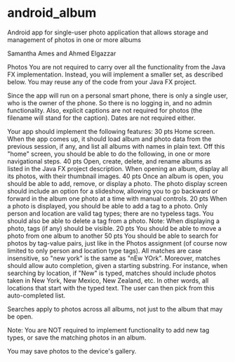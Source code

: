# android_album
Android app for single-user photo application that allows storage and management of photos in one or more albums

Samantha Ames and Ahmed Elgazzar

Photos
You are not required to carry over all the functionality from the Java FX implementation. Instead, you will implement a smaller set, as described below. You may reuse any of the code from your Java FX project.

Since the app will run on a personal smart phone, there is only a single user, who is the owner of the phone. So there is no logging in, and no admin functionality. Also, explicit captions are not required for photos (the filename will stand for the caption). Dates are not required either.

Your app should implement the following features:
30 pts Home screen. When the app comes up, it should load album and photo data from the previous session, if any, and list all albums with names in plain text. Off this "home" screen, you should be able to do the following, in one or more navigational steps.
40 pts Open, create, delete, and rename albums as listed in the Java FX project description. When opening an album, display all its photos, with their thumbnail images.
40 pts Once an album is open, you should be able to add, remove, or display a photo. The photo display screen should include an option for a slideshow, allowing you to go backward or forward in the album one photo at a time with manual controls.
20 pts When a photo is displayed, you should be able to add a tag to a photo. Only person and location are valid tag types; there are no typeless tags. You should also be able to delete a tag from a photo. Note: When displaying a photo, tags (if any) should be visible.
20 pts You should be able to move a photo from one album to another
50 pts You should be able to search for photos by tag-value pairs, just like in the Photos assignment (of course now limited to only person and location type tags). All matches are case insensitive, so "new york" is the same as "nEw YOrk".
Moreover, matches should allow auto completion, given a starting substring. For instance, when searching by location, if "New" is typed, matches should include photos taken in New York, New Mexico, New Zealand, etc. In other words, all locations that start with the typed text. The user can then pick from this auto-completed list.

Searches apply to photos across all albums, not just to the album that may be open.

Note: You are NOT required to implement functionality to add new tag types, or save the matching photos in an album.

You may save photos to the device's gallery.
